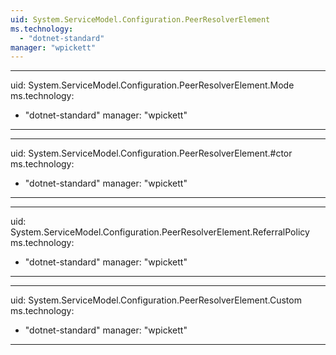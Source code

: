 ```yaml
---
uid: System.ServiceModel.Configuration.PeerResolverElement
ms.technology: 
  - "dotnet-standard"
manager: "wpickett"
---
```


---
uid: System.ServiceModel.Configuration.PeerResolverElement.Mode
ms.technology: 
  - "dotnet-standard"
manager: "wpickett"
---

---
uid: System.ServiceModel.Configuration.PeerResolverElement.#ctor
ms.technology: 
  - "dotnet-standard"
manager: "wpickett"
---

---
uid: System.ServiceModel.Configuration.PeerResolverElement.ReferralPolicy
ms.technology: 
  - "dotnet-standard"
manager: "wpickett"
---

---
uid: System.ServiceModel.Configuration.PeerResolverElement.Custom
ms.technology: 
  - "dotnet-standard"
manager: "wpickett"
---
